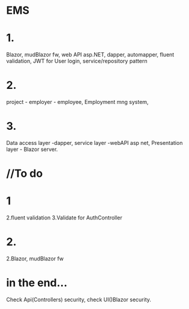 # EMS
# 1.
Blazor, mudBlazor fw, web API asp.NET, dapper, automapper, fluent validation, JWT for User login,  service/repository pattern
# 2.
project - employer - employee, Employment mng system,
# 3.
Data access layer -dapper, service layer -webAPI asp net, Presentation layer - Blazor server.

# //To do
# 1
2.fluent validation
3.Validate for AuthController
# 2.
2.Blazor, mudBlazor fw

# in the end...
Check Api(Controllers) security, check UI()Blazor security.